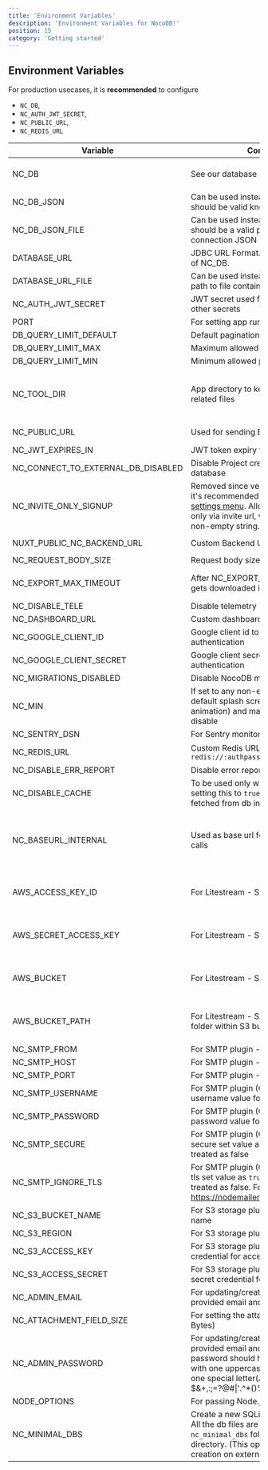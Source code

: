 ```yaml
---
title: 'Environment Variables'
description: 'Environment Variables for NocoDB!'
position: 15
category: 'Getting started'
---
```


## Environment Variables

For production usecases, it is **recommended** to configure 
- `NC_DB`, 
- `NC_AUTH_JWT_SECRET`, 
- `NC_PUBLIC_URL`, 
- `NC_REDIS_URL`

| Variable                           | Comments                                                                                                                                                                                                                                | If absent                                                                                                         |   |
|------------------------------------|-----------------------------------------------------------------------------------------------------------------------------------------------------------------------------------------------------------------------------------------|-------------------------------------------------------------------------------------------------------------------|---|
| NC_DB                              | See our database URLs                                                                                                                                                                                                                   | A local SQLite will be created in root folder if `NC_DB` is not provided                                          |   |
| NC_DB_JSON                         | Can be used instead of `NC_DB` and value should be valid knex connection JSON                                                                                                                                                           |                                                                                                                   |   |
| NC_DB_JSON_FILE                    | Can be used instead of `NC_DB` and value should be a valid path to knex connection JSON                                                                                                                                                 |                                                                                                                   |   |
| DATABASE_URL                       | JDBC URL Format. Can be used instead of NC_DB.                                                                                                                                                                                          |                                                                                                                   |   |
| DATABASE_URL_FILE                  | Can be used instead of DATABASE_URL: path to file containing JDBC URL Format.                                                                                                                                                           |                                                                                                                   |   |
| NC_AUTH_JWT_SECRET                 | JWT secret used for auth and storing other secrets                                                                                                                                                                                      | A random secret will be generated                                                                                 |   |
| PORT                               | For setting app running port                                                                                                                                                                                                            | `8080`                                                                                                            |   |
| DB_QUERY_LIMIT_DEFAULT             | Default pagination limit                                                                                                                                                                                                                | 25                                                                                                                |   |
| DB_QUERY_LIMIT_MAX                 | Maximum allowed pagination limit                                                                                                                                                                                                        | 1000                                                                                                              |   |
| DB_QUERY_LIMIT_MIN                 | Minimum allowed pagination limit                                                                                                                                                                                                        | 1                                                                                                                 |   |
| NC_TOOL_DIR                        | App directory to keep metadata and app related files                                                                                                                                                                                    | Defaults to current working directory. In docker maps to `/usr/app/data/` for mounting volume.                    |   |
| NC_PUBLIC_URL                      | Used for sending Email invitations                                                                                                                                                                                                      | Best guess from http request params                                                                               |   |
| NC_JWT_EXPIRES_IN                  | JWT token expiry time                                                                                                                                                                                                                   | `10h`                                                                                                             |   |
| NC_CONNECT_TO_EXTERNAL_DB_DISABLED | Disable Project creation with external database                                                                                                                                                                                         |                                                                                                                   |   |
| NC_INVITE_ONLY_SIGNUP              | Removed since version 0.99.0 and now it's recommended to use [super admin settings menu](/setup-and-usages/account-settings#enable--disable-signup).   Allow users to signup only via invite url, value should be any non-empty string. |                                                                                                                   |   |
| NUXT_PUBLIC_NC_BACKEND_URL         | Custom Backend URL                                                                                                                                                                                                                      | ``http://localhost:8080`` will be used                                                                            |   |
| NC_REQUEST_BODY_SIZE               | Request body size [limit](https://expressjs.com/en/resources/middleware/body-parser.html#limit)                                                                                                                                         | `1048576`                                                                                                         |   |
| NC_EXPORT_MAX_TIMEOUT              | After NC_EXPORT_MAX_TIMEOUT csv gets downloaded in batches                                                                                                                                                                              | Default value 5000(in millisecond) will be used                                                                   |   |
| NC_DISABLE_TELE                    | Disable telemetry                                                                                                                                                                                                                       |                                                                                                                   |   |
| NC_DASHBOARD_URL                   | Custom dashboard url path                                                                                                                                                                                                               | `/dashboard`                                                                                                      |   |
| NC_GOOGLE_CLIENT_ID                | Google client id to enable google authentication                                                                                                                                                                                        |                                                                                                                   |   |
| NC_GOOGLE_CLIENT_SECRET            | Google client secret to enable google authentication                                                                                                                                                                                    |                                                                                                                   |   |
| NC_MIGRATIONS_DISABLED             | Disable NocoDB migration                                                                                                                                                                                                                |                                                                                                                   |   |
| NC_MIN                             | If set to any non-empty string the default splash screen(initial welcome animation) and matrix screensaver will disable                                                                                                                 |                                                                                                                   |   |
| NC_SENTRY_DSN                      | For Sentry monitoring                                                                                                                                                                                                                   |                                                                                                                   |   |
| NC_REDIS_URL                       | Custom Redis URL. Example: `redis://:authpassword@127.0.0.1:6380/4`                                                                                                                                                                     | Meta data will be stored in memory                                                                                |   |
| NC_DISABLE_ERR_REPORT              | Disable error reporting                                                                                                                                                                                                                 |                                                                                                                   |   |
| NC_DISABLE_CACHE                   | To be used only while debugging. On setting this to `true` - meta data be fetched from db instead of redis/cache.                                                                                                                       | `false`                                                                                                           |   |
| NC_BASEURL_INTERNAL                | Used as base url for internal(server) API calls                                                                                                                                                                                         | Default value in docker will be `http://localhost:$PORT` and in all other case it's populated from request object |   |
| AWS_ACCESS_KEY_ID                  | For Litestream - S3 access key id                                                                                                                                                                                                       | If Litestream is configured and `NC_DB` is not present. SQLite gets backed up to S3                                 |   |
| AWS_SECRET_ACCESS_KEY              | For Litestream - S3 secret access key                                                                                                                                                                                                   | If Litestream is configured and `NC_DB` is not present. SQLite gets backed up to S3                                 |   |
| AWS_BUCKET                         | For Litestream - S3 bucket                                                                                                                                                                                                              | If Litestream is configured and `NC_DB` is not present. SQLite gets backed up to S3                                 |   |
| AWS_BUCKET_PATH                    | For Litestream - S3 bucket path (like folder within S3 bucket)                                                                                                                                                                          | If Litestream is configured and `NC_DB` is not present. SQLite gets backed up to S3                                 |   |
| NC_SMTP_FROM                       | For SMTP plugin - Email sender address                                                                                                                                                                                                  |                                                                                                                   |   |
| NC_SMTP_HOST                       | For SMTP plugin - SMTP host value                                                                                                                                                                                                       |                                                                                                                   |   |
| NC_SMTP_PORT                       | For SMTP plugin - SMTP port value                                                                                                                                                                                                       |                                                                                                                   |   |
| NC_SMTP_USERNAME                   | For SMTP plugin (Optional) - SMTP username value for authentication                                                                                                                                                                     |                                                                                                                   |   |
| NC_SMTP_PASSWORD                   | For SMTP plugin (Optional) - SMTP password value for authentication                                                                                                                                                                     |                                                                                                                   |   |
| NC_SMTP_SECURE                     | For SMTP plugin (Optional) - To enable secure set value as `true` any other value treated as false                                                                                                                                      |                                                                                                                   |   |
| NC_SMTP_IGNORE_TLS                 | For SMTP plugin (Optional) - To ignore tls set value as `true` any other value treated as false. For more info visit https://nodemailer.com/smtp/                                                                                       |                                                                                                                   |   |
| NC_S3_BUCKET_NAME                  | For S3 storage plugin - AWS S3 bucket name                                                                                                                                                                                              |                                                                                                                   |   |
| NC_S3_REGION                       | For S3 storage plugin - AWS S3 region                                                                                                                                                                                                   |                                                                                                                   |   |
| NC_S3_ACCESS_KEY                   | For S3 storage plugin - AWS access key credential for accessing resource                                                                                                                                                                |                                                                                                                   |   |
| NC_S3_ACCESS_SECRET                | For S3 storage plugin - AWS access secret credential for accessing resource                                                                                                                                                             |                                                                                                                   |   |
| NC_ADMIN_EMAIL                     | For updating/creating super admin with provided email and password                                                                                                                                                                      |                                                                                                                   |   |
| NC_ATTACHMENT_FIELD_SIZE           | For setting the attachment field size(in Bytes)                                                                                                                                                                                         | Defaults to 20MB                                                                                                  |   |
| NC_ADMIN_PASSWORD                  | For updating/creating super admin with provided email and password. Your password should have at least 8 letters with one uppercase, one number and one special letter(Allowed special chars $&+,:;=?@#\|'.^*()%!_-" )                  |                                                                                                                   |   |
| NODE_OPTIONS                       | For passing Node.js [options](https://nodejs.org/api/cli.html#node_optionsoptions) to instance                                                                                                                                          |                                                                                                                   |   |
| NC_MINIMAL_DBS                     | Create a new SQLite file for each project. All the db files are stored in `nc_minimal_dbs` folder in current working directory. (This option restricts project creation on external sources)                                            |                                                                                                                   |   |
